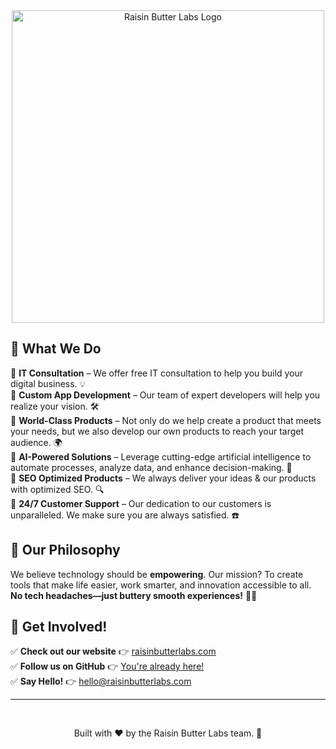 <div align="center">
    <img src="https://storage.raisinbutterlabs.com/logo-footer-light.webp" alt="Raisin Butter Labs Logo" width="500">
</div>

## 🎯 What We Do

🔹 **IT Consultation** – We offer free IT consultation to help you build your digital business. 💡  
🔹 **Custom App Development** – Our team of expert developers will help you realize your vision. 🛠️  
🔹 **World-Class Products** – Not only do we help create a product that meets your needs, but we also develop our own products to reach your target audience. 🌍  
🔹 **AI-Powered Solutions** – Leverage cutting-edge artificial intelligence to automate processes, analyze data, and enhance decision-making. 🤖  
🔹 **SEO Optimized Products** – We always deliver your ideas & our products with optimized SEO. 🔍  
🔹 **24/7 Customer Support** – Our dedication to our customers is unparalleled. We make sure you are always satisfied. ☎️  


## 🌟 Our Philosophy
We believe technology should be **empowering**. Our mission? To create tools that make life easier, work smarter, and innovation accessible to all. **No tech headaches—just buttery smooth experiences!** 🧈💡


## 🎉 Get Involved!

✅ **Check out our website** 👉 [raisinbutterlabs.com](https://raisinbutterlabs.com/)  
✅ **Follow us on GitHub** 👉 [You're already here!](https://github.com/raisinbutterlabs)  
✅ **Say Hello!** 👉 [hello@raisinbutterlabs.com](mailto:raisinbutterlabs@gmail.com)  

---

<div align="center">
<br>
<p>Built with ❤️ by the Raisin Butter Labs team. 🚀</p>
</div>